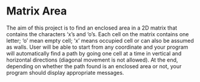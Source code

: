 # Matrix Area
The aim of this project is to find an enclosed area in a 2D matrix that contains the characters ‘x’s and ‘o’s. Each cell on the matrix contains one letter; ‘o’ mean empty cell; ‘x’ means occupied cell or can also be assumed as walls. User will be able to start from any coordinate and your program will automatically find a path by going one cell at a time in vertical and horizontal directions (diagonal movement is not allowed). At the end, depending on whether the path found is an enclosed area or not, your program should display appropriate messages.
